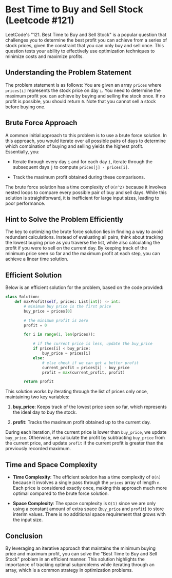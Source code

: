 # Best Time to Buy and Sell Stock (Leetcode #121)

LeetCode's "121. Best Time to Buy and Sell Stock" is a popular question that challenges you to determine the best profit you can achieve from a series of stock prices, given the constraint that you can only buy and sell once. This question tests your ability to effectively use optimization techniques to minimize costs and maximize profits.

## Understanding the Problem Statement

The problem statement is as follows: You are given an array `prices` where `prices[i]` represents the stock price on day `i`. You need to determine the maximum profit you can achieve by buying and selling the stock once. If no profit is possible, you should return `0`. Note that you cannot sell a stock before buying one.

## Brute Force Approach

A common initial approach to this problem is to use a brute force solution. In this approach, you would iterate over all possible pairs of days to determine which combination of buying and selling yields the highest profit. Essentially, you:

* Iterate through every day `i` and for each day `i`, iterate through the subsequent days `j` to compute `prices[j] - prices[i]`.
    
* Track the maximum profit obtained during these comparisons.
    

The brute force solution has a time complexity of `O(n^2)` because it involves nested loops to compare every possible pair of buy and sell days. While this solution is straightforward, it is inefficient for large input sizes, leading to poor performance.

## Hint to Solve the Problem Efficiently

The key to optimizing the brute force solution lies in finding a way to avoid redundant calculations. Instead of evaluating all pairs, think about tracking the lowest buying price as you traverse the list, while also calculating the profit if you were to sell on the current day. By keeping track of the minimum price seen so far and the maximum profit at each step, you can achieve a linear time solution.

## Efficient Solution

Below is an efficient solution for the problem, based on the code provided:

```python
class Solution:
    def maxProfit(self, prices: List[int]) -> int:
        # minimum buy price is the first price
        buy_price = prices[0]

        # the minimum profit is zero
        profit = 0

        for i in range(1, len(prices)):

            # if the current price is less, update the buy_price
            if prices[i] < buy_price:
                buy_price = prices[i]
            else:
                # else check if we can get a better profit
                current_profit = prices[i] - buy_price
                profit = max(current_profit, profit)

        return profit
```

This solution works by iterating through the list of prices only once, maintaining two key variables:

1. **buy\_price**: Keeps track of the lowest price seen so far, which represents the ideal day to buy the stock.
    
2. **profit**: Tracks the maximum profit obtained up to the current day.
    

During each iteration, if the current price is lower than `buy_price`, we update `buy_price`. Otherwise, we calculate the profit by subtracting `buy_price` from the current price, and update `profit` if the current profit is greater than the previously recorded maximum.

## Time and Space Complexity

* **Time Complexity**: The efficient solution has a time complexity of `O(n)` because it involves a single pass through the `prices` array of length `n`. Each price is considered exactly once, making this approach much more optimal compared to the brute force solution.
    
* **Space Complexity**: The space complexity is `O(1)` since we are only using a constant amount of extra space (`buy_price` and `profit`) to store interim values. There is no additional space requirement that grows with the input size.
    

## Conclusion

By leveraging an iterative approach that maintains the minimum buying price and maximum profit, you can solve the "Best Time to Buy and Sell Stock" problem in an efficient manner. This solution highlights the importance of tracking optimal subproblems while iterating through an array, which is a common strategy in optimization problems.